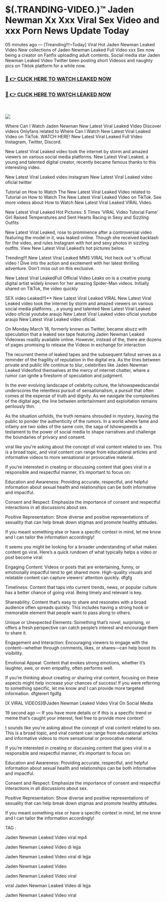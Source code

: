 # $(.TRANDING-VIDEO.)™ Jaden Newman Xx Xxx Viral Sex Video and xxx Porn News Update Today

05 minutes ago — [Treanding!!!~Today] Viral Hot Jaden Newman Leaked Video New collections of Jaden Newman Leaked Full Video xxx Sex now being a creator on Fanfix uploading adult contents. Social media star Jaden Newman Leaked Video Twitter been posting short Videoos and naughty pics on Tiktok platform for a while now.
</br>
### [👄 👉 CLICK HERE TO WATCH LEAKED NOW](https://globaleducationconference.org/articles/viral-xxx-sex-videos)

### [👄 👉 CLICK HERE TO WATCH LEAKED NOW](https://globaleducationconference.org/articles/viral-xxx-sex-videos)
</br>
<p dir="auto"><a href="https://globaleducationconference.org/articles/viral-xxx-sex-videos" title="PLAY NOW" rel="nofollow"><img src="https://i.imgur.com/lF8OO0H.png" style="max-width: 100%;"></a></p>

Where Can I Watch Jaden Newman New Latest Viral Leaked Video Discover videos Onlyfans related to Where Can I Watch New Latest Viral Leaked Video on TikTok. WATCH HERE! New Latest Viral Leaked Full Video Instagram, Twitter, Discord.

New Latest Viral Leaked video took the internet by storm and amazed viewers on various social media platforms. New Latest Viral Leaked, a young and talented digital creator, recently became famous thanks to this interesting video.

New Latest Viral Leaked video instagram New Latest Viral Leaked video oficial twitter

Tutorial on How to Watch The New Latest Viral Leaked Video related to Tutorial on How to Watch The New Latest Viral Leaked Video on TikTok. See more videos about How to Watch New Latest Viral Leaked VIRAL Video.

New Latest Viral Leaked Hot Pictures: 5 Times ‘VIRAL Video Tutorial Fame’ Girl Raised Temperatures and Sent Hearts Racing in Sexy and Sizzling Outfits

New Latest Viral Leaked, rose to prominence after a controversial video featuring the model in it, was leaked online. Though she received backlash for the video, and rules Instagram with hot and sexy photos in sizzling outfits. View New Latest Viral Leaked’s hot pictures below.

Trending!!! New Latest Viral Leaked MMS VIRAL Hot heck out 's official video ! Dive into the action and excitement with her latest thrilling adventure. Don't miss out on this exclusive.

New Latest Viral LeakedFull Official Video Leaks on  is a creative young digital artist widely known for her amazing Spider-Man videos. Initially shared on TikTok, the video quickly

SEX video Leaked!!)** New Latest Viral Leaked VIRAL New Latest Viral Leaked video took the internet by storm and amazed viewers on various social media platforms. , a young and talented New Latest Viral Leaked video oficial youtube araujo New Latest Viral Leaked video oficial youtube araujo New Latest Viral Leaked video oficial.

On Monday March 18, formerly known as Twitter, became abuzz with speculation that a leaked sex tape featuring Jaden Newman Leaked Videowas readily available online. However, instead of the, there are dozens of pages promising to release the Videoo in exchange for interaction

The recurrent theme of leaked tapes and the subsequent fallout serves as a reminder of the fragility of reputation in the digital era. As the lines between private and public life continue to blur, celebrities like Jaden Newman Leaked Videofind themselves at the mercy of internet chatter, where a rumor can ignite a firestorm of speculation and judgment.

In the ever evolving landscape of celebrity culture, the Ishowspeedscandal underscores the relentless pursuit of sensationalism, a pursuit that often comes at the expense of truth and dignity. As we navigate the complexities of the digital age, the line between entertainment and exploitation remains perilously thin.

As the situation unfolds, the truth remains shrouded in mystery, leaving the public to ponder the authenticity of the rumors. In a world where fame and infamy are two sides of the same coin, the saga of Ishowspeedis a testament to the power of social media to shape narratives and challenge the boundaries of privacy and consent.

viral like you're asking about the concept of viral content related to sex. This is a broad topic, and viral content can range from educational articles and informative videos to more sensational or provocative material.

If you’re interested in creating or discussing content that goes viral in a responsible and respectful manner, it’s important to focus on:

Education and Awareness: Providing accurate, respectful, and helpful information about sexual health and relationships can be both informative and impactful.

Consent and Respect: Emphasize the importance of consent and respectful interactions in all discussions about sex.

Positive Representation: Show diverse and positive representations of sexuality that can help break down stigmas and promote healthy attitudes.

If you meant something else or have a specific context in mind, let me know and I can tailor the information accordingly!

It seems you might be looking for a broader understanding of what makes content go viral. Here’s a quick rundown of what typically helps a video or post become viral:

Engaging Content: Videos or posts that are entertaining, funny, or emotionally impactful tend to get shared more. High-quality visuals and relatable content can capture viewers’ attention quickly. dfgfg

Timeliness: Content that taps into current trends, news, or popular culture has a better chance of going viral. Being timely and relevant is key.

Shareability: Content that’s easy to share and resonates with a broad audience often spreads quickly. This includes having a strong hook or memorable element that people want to pass along to others.

Unique or Unexpected Elements: Something that’s novel, surprising, or offers a fresh perspective can catch people’s interest and encourage them to share it.

Engagement and Interaction: Encouraging viewers to engage with the content—whether through comments, likes, or shares—can help boost its visibility.

Emotional Appeal: Content that evokes strong emotions, whether it’s laughter, awe, or even empathy, often performs well.

If you’re thinking about creating or sharing viral content, focusing on these aspects might help increase your chances of success! If you were referring to something specific, let me know and I can provide more targeted information. dfgterert fgdfg

[X VIRAL VIDEOS]@Jaden Newman Leaked Video Viral On Social Media

19 second ago — If you have more details or if this is a specific trend or meme that’s caught your interest, feel free to provide more context!

t sounds like you're asking about the concept of viral content related to sex. This is a broad topic, and viral content can range from educational articles and informative videos to more sensational or provocative material.

If you’re interested in creating or discussing content that goes viral in a responsible and respectful manner, it’s important to focus on:

Education and Awareness: Providing accurate, respectful, and helpful information about sexual health and relationships can be both informative and impactful.

Consent and Respect: Emphasize the importance of consent and respectful interactions in all discussions about sex.

Positive Representation: Show diverse and positive representations of sexuality that can help break down stigmas and promote healthy attitudes.

If you meant something else or have a specific context in mind, let me know and I can tailor the information accordingly!

TAG :

Jaden Newman Leaked Video viral mp4

Jaden Newman Leaked Video di lejja

Jaden Newman Leaked Video viral di lejja

Jaden Newman Leaked Video

Jaden Newman Leaked Video viral

viral Jaden Newman Leaked Video di lejja

Jaden Newman Leaked Video viral
